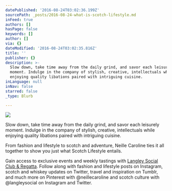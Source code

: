 ```yaml
---
datePublished: '2016-08-24T03:02:36.199Z'
sourcePath: _posts/2016-08-24-what-is-scotch-lifestyle.md
inFeed: true
authors: []
hasPage: false
keywords: []
author: []
via: {}
dateModified: '2016-08-24T03:02:35.816Z'
title: ''
publisher: {}
description: >-
  Slow down, take time away from the daily grind, and savor each leisurely
  moment. Indulge in the company of stylish, creative, intellectuals while
  enjoying quality libations paired with intriguing cuisine.
inLanguage: null
inNav: false
starred: false
_type: Blurb

---
```

![](https://the-grid-user-content.s3-us-west-2.amazonaws.com/54c9c5d3-69bb-4b29-a57e-7984575bcdb2.jpg)

Slow down, take time away from the daily grind, and savor each leisurely moment. Indulge in the company of stylish, creative, intellectuals while enjoying quality libations paired with intriguing cuisine.

From fashion and lifestyle to scotch and adventure, Neille Caroline ties it all together to show you just what Scotch Lifestyle entails.

Gain access to exclusive events and weekly tastings with [Langley Social Club & Regatta][0]. Follow along with fashion and lifestyle posts on Instagram, scotch and whiskey updates on Twitter, travel and inspiration on Tumblr, and much more on Pinterest with @neillecaroline and scotch culture with @langleysocial on Instagram and Twitter.

[0]: http://langleyscr.com/ "Langley Social"